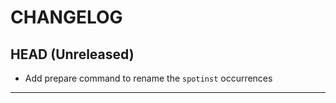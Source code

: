 CHANGELOG
=========

## HEAD (Unreleased)
* Add prepare command to rename the `spotinst` occurrences

---

